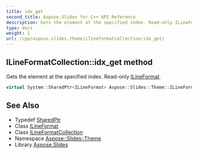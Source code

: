 ```yaml
---
title: idx_get
second_title: Aspose.Slides for C++ API Reference
description: Gets the element at the specified index. Read-only ILineFormat.
type: docs
weight: 1
url: /cpp/aspose.slides.theme/ilineformatcollection/idx_get/
---
```

## ILineFormatCollection::idx_get method


Gets the element at the specified index. Read-only [ILineFormat](../../../aspose.slides/ilineformat/).

```cpp
virtual System::SharedPtr<ILineFormat> Aspose::Slides::Theme::ILineFormatCollection::idx_get(int32_t index)=0
```

## See Also

* Typedef [SharedPtr](../../../system/sharedptr/)
* Class [ILineFormat](../../../aspose.slides/ilineformat/)
* Class [ILineFormatCollection](../)
* Namespace [Aspose::Slides::Theme](../../)
* Library [Aspose.Slides](../../../)
